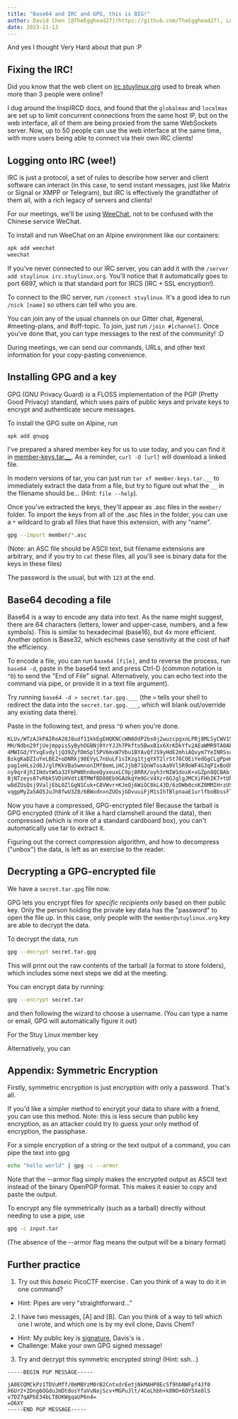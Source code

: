 ```yaml
---
title: "Base64 and IRC and GPG, this is BIG!"
author: David Chen [@TheEgghead27](https://github.com/TheEgghead27), Lenny Metlitsky [@leomet07](https://github.com/leomet07)
date: 2023-11-13
---
```


And yes I thought Very Hard about that pun :P

## Fixing the IRC!

Did you know that the web client on [irc.stuylinux.org](https://irc.stuylinux.org) used to break when more than 3 people were online?

I dug around the InspIRCD docs, and found that the `globalmax` and `localmax` are set up to limit concurrent connections from the same host IP, but on the web interface, all of them are being proxied from the same WebSockets server. Now, up to 50 people can use the web interface at the same time, with more users being able to connect via their own IRC clients!

## Logging onto IRC (wee!)

IRC is just a protocol, a set of rules to describe how server and client software can interact (in this case, to send instant messages, just like Matrix or Signal or XMPP or Telegram), but IRC is effectively the grandfather of them all, with a rich legacy of servers and clients!

For our meetings, we'll be using [WeeChat](https://weechat.org/), not to be confused with the Chinese service WeChat.

To install and run WeeChat on an Alpine environment like our containers:

```bash
apk add weechat
weechat
```

If you've never connected to our IRC server, you can add it with the `/server add stuylinux irc.stuylinux.org`. You'll notice that it automatically goes to port 6697, which is that standard port for IRCS (IRC + SSL encryption!).

To connect to the IRC server, run `/connect stuylinux`. It's a good idea to run `/nick [name]` so others can tell who you are.

You can join any of the usual channels on our Gitter chat, #general, #meeting-plans, and #off-topic. To join, just run `/join #[channel]`.
Once you've done that, you can type messages to the rest of the community! :D

During meetings, we can send our commands, URLs, and other text information for your copy-pasting convenience.

## Installing GPG and a key

GPG (GNU Privacy Guard) is a FLOSS implementation of the PGP (Pretty Good Privacy) standard, which uses pairs of public keys and private keys to encrypt and authenticate secure messages.

To install the GPG suite on Alpine, run

```bash
apk add gnupg
```

I've prepared a shared member key for us to use today, and you can find it in [member-keys.tar.\_\_](https://eggsbps.eastus.cloudapp.azure.com/slinux/2023/11/03/member-keys.tar.__).
As a reminder, `curl -O [url]` will download a linked file.

In modern versions of tar, you can just run `tar xf member-keys.tar.__` to immediately extract the data from a file, but try to figure out what the `__` in the filename should be... (Hint: `file --help`).

Once you've extracted the keys, they'll appear as .asc files in the `member/` folder.
To import the keys from all of the .asc files in the folder, you can use a `*` wildcard to grab all files that have this extension, with any "name".

```bash
gpg --import member/*.asc
```

(Note: an ASC file should be ASCII text, but filename extensions are arbitrary, and if you try to `cat` these files, all you'll see is binary data for the keys in these files)

The password is the usual, but with `123` at the end.

## Base64 decoding a file

Base64 is a way to encode any data into text. As the name might suggest, there are 64 characters (letters, lower and upper-case, numbers, and a few symbols). This is similar to hexadecimal (base16), but 4x more efficient. Another option is Base32, which eschews case sensitivity at the cost of half the efficiency.

To encode a file, you can run `base64 [file]`, and to reverse the process, run `base64 -d`, paste in the base64 text and press Ctrl-D (common notation is `^D`) to send the "End of File" signal. Alternatively, you can echo text into the command via pipe, or provide it in a text file argument).

Try running `base64 -d > secret.tar.gpg.___` (the `>` tells your shell to redirect the data into the `secret.tar.gpg.___`, which will blank out/override any existing data there).

Paste in the following text, and press `^D` when you're done.

```bash
KLUv/WTzAJkPAIReA28J8udf11kkEgEHQKNCcWN6OdP2bs0j2wuzcpgxnLPRj8MLSyCWV155XVNn
MH/Ndbn29fjUejmppisSyByhOGBNj0YrYJJh7Pkfto5BwxB1x6XrKDkYfv2AEaWMR9TA0AEJAhDA
4MWIGd/YYvqEvdyljQ39ZyfDmSpl5PV6mxW7Vbu1BYAvQfJS9yHdE2mhiAQvym7YeINRSsugEI0q
BzkgKaDZIuYeLBEZ+oDNRkj98EVyL7nUuLF1sIKzg1tjqYXT2lrSt76COEiYedGgCLgPpeH3tmJX
pag1eHLs2d6J/glPKkVBa5wmnonIMfBemLiHCJjbB71QnWTosAa9VlSR9oWF4G3qP1xBoOhlcRFx
ny9qr4jhIIHdvtW5a32FbPW0hn8oeQyxeuxLC9pj8RRX/oyh3rNIW1dosK+xGZpn8QCBAb1robU0
BjNTzeys87vRbkSVDiHVdtiBTMWfBD80Eb9GAdkqYm9GcV4Xzr6GJglgJMCXiFHhIK7+tUkGCdCd
w8dZUsQsj9ValjEbL0ZlGgN1Cuk+C8VWvr+KJeQj6WiOC8kL43D/6zDWb0cnKZ0MMIHrzUSIklps
vqgpMyZa5AO5JuJh8fwU3Z0/6BWxdnxnZUOsjGDvuuiFjM1sIhTBlpnaaE1urlfboBbssFTfqmMp
```

Now you have a compressed, GPG-encrypted file! Because the tarball is GPG encrypted (think of it like a hard clamshell around the data), then compressed (which is more of a standard cardboard box), you can't automatically use tar to extract it.

Figuring out the correct compression algorithm, and how to decompress ("unbox") the data, is left as an exercise to the reader.

## Decrypting a GPG-encrypted file

We have a `secret.tar.gpg` file now.

GPG lets you encrypt files for _specific recipients only_ based on their public key. Only the person holding the private key data has the "password" to open the file up. In this case, only people with the `member@stuylinux.org` key are able to decrypt the data.

To decrypt the data, run

```bash
gpg --decrypt secret.tar.gpg
```

This will print out the raw contents of the tarball (a format to store folders), which includes some next steps we did at the meeting.

You can encrypt data by running:

```bash
gpg --encrypt secret.tar
```

and then following the wizard to choose a username. (You can type a name or email, GPG will automatically figure it out)

For the Stuy Linux member key

Alternatively, you can

## Appendix: Symmetric Encryption

Firstly, symmetric encryption is just encryption with only a password. That's all.

If you'd like a simpler method to encrypt your data to share with a friend, you can use this method. Note: this is less secure than public key encryption, as an attacker could try to guess your only method of encryption, the passphase.

For a simple encryption of a string or the text output of a command, you can pipe the text into gpg

```bash
echo "hello world" | gpg -c --armor
```

Note that the --armor flag simply makes the encrypted output as ASCII text instead of the binary OpenPGP format. This makes it easier to copy and paste the output.

To encrypt any file symmetrically (such as a tarball) directly without needing to use a pipe, use

```bash
gpg -c input.tar
```

(The absence of the --armor flag means the output will be a binary format)

## Further practice

1. Try out this *base*ic PicoCTF exercise [](). Can you think of a way to do it in one command?

-   Hint: Pipes are very "straightforward..."

2. I have two messages, [A] and [B]. Can you think of a way to tell which one I wrote, and which one is by my evil clone, Davis Chem?

-   Hint: My public key is [signature](), Davis's is []().
-   Challenge: Make your own GPG signed message!

3. Try and decrypt this symmetric encrypted string! (Hint: ssh...)

```
-----BEGIN PGP MESSAGE-----

jA0ECQMCkPz1TDVuMff/0mMBYzM0rB2CntxdrEetjNkMAHP0EcSf9hbNWFpf4Jf0
X6Ur2+2Dng6OGduJmDtdosYfaVvNajScv+MGPuJlt/4CoLhbh+k8NO+6OY5Xe8lS
v7DZ7qAPbE34bLT8UKWgqaUP6n4=
=O6XY
-----END PGP MESSAGE-----
```
